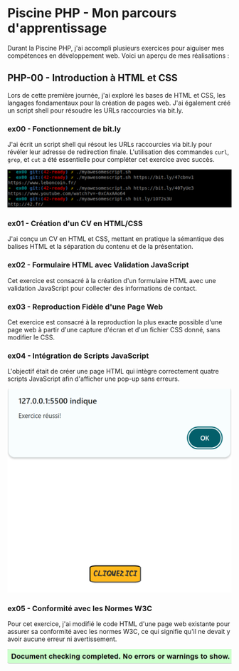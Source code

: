 # Piscine PHP - Mon parcours d'apprentissage

Durant la Piscine PHP, j'ai accompli plusieurs exercices pour aiguiser mes compétences en développement web. Voici un aperçu de mes réalisations :

## PHP-00 - Introduction à HTML et CSS
Lors de cette première journée, j'ai exploré les bases de HTML et CSS, les langages fondamentaux pour la création de pages web. J'ai également créé un script shell pour résoudre les URLs raccourcies via bit.ly.

### ex00 - Fonctionnement de bit.ly
J'ai écrit un script shell qui résout les URLs raccourcies via bit.ly pour révéler leur adresse de redirection finale. L'utilisation des commandes `curl`, `grep`, et `cut` a été essentielle pour compléter cet exercice avec succès.

![Résolution d'URL bit.ly](images/01.png)

### ex01 - Création d'un CV en HTML/CSS
J'ai conçu un CV en HTML et CSS, mettant en pratique la sémantique des balises HTML et la séparation du contenu et de la présentation.

### ex02 - Formulaire HTML avec Validation JavaScript
Cet exercice est consacré à la création d'un formulaire HTML avec une validation JavaScript pour collecter des informations de contact.

### ex03 - Reproduction Fidèle d'une Page Web
Cet exercice est consacré à la reproduction la plus exacte possible d'une page web à partir d'une capture d'écran et d'un fichier CSS donné, sans modifier le CSS.

### ex04 - Intégration de Scripts JavaScript
L'objectif était de créer une page HTML qui intègre correctement quatre scripts JavaScript afin d'afficher une pop-up sans erreurs.

![pop-up javascript](images/03.png)


### ex05 - Conformité avec les Normes W3C
Pour cet exercice, j'ai modifié le code HTML d'une page web existante pour assurer sa conformité avec les normes W3C, ce qui signifie qu'il ne devait y avoir aucune erreur ni avertissement.

![Norme W3C respectée](images/02.png)
